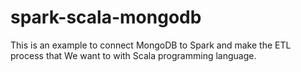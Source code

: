 # spark-scala-mongodb
This is an example to connect MongoDB to Spark and make the ETL process that We want to with Scala programming language.
